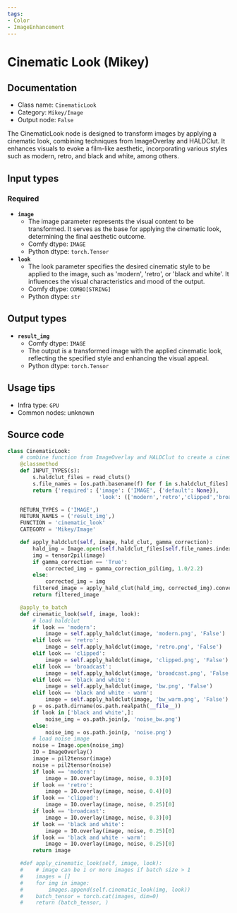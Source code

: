 ```yaml
---
tags:
- Color
- ImageEnhancement
---
```


# Cinematic Look (Mikey)
## Documentation
- Class name: `CinematicLook`
- Category: `Mikey/Image`
- Output node: `False`

The CinematicLook node is designed to transform images by applying a cinematic look, combining techniques from ImageOverlay and HALDClut. It enhances visuals to evoke a film-like aesthetic, incorporating various styles such as modern, retro, and black and white, among others.
## Input types
### Required
- **`image`**
    - The image parameter represents the visual content to be transformed. It serves as the base for applying the cinematic look, determining the final aesthetic outcome.
    - Comfy dtype: `IMAGE`
    - Python dtype: `torch.Tensor`
- **`look`**
    - The look parameter specifies the desired cinematic style to be applied to the image, such as 'modern', 'retro', or 'black and white'. It influences the visual characteristics and mood of the output.
    - Comfy dtype: `COMBO[STRING]`
    - Python dtype: `str`
## Output types
- **`result_img`**
    - Comfy dtype: `IMAGE`
    - The output is a transformed image with the applied cinematic look, reflecting the specified style and enhancing the visual appeal.
    - Python dtype: `torch.Tensor`
## Usage tips
- Infra type: `GPU`
- Common nodes: unknown


## Source code
```python
class CinematicLook:
    # combine function from ImageOverlay and HALDClut to create a cinematic look
    @classmethod
    def INPUT_TYPES(s):
        s.haldclut_files = read_cluts()
        s.file_names = [os.path.basename(f) for f in s.haldclut_files]
        return {'required': {'image': ('IMAGE', {'default': None}),
                             'look': (['modern','retro','clipped','broadcast','black and white','black and white - warm'],)}}

    RETURN_TYPES = ('IMAGE',)
    RETURN_NAMES = ('result_img',)
    FUNCTION = 'cinematic_look'
    CATEGORY = 'Mikey/Image'

    def apply_haldclut(self, image, hald_clut, gamma_correction):
        hald_img = Image.open(self.haldclut_files[self.file_names.index(hald_clut)])
        img = tensor2pil(image)
        if gamma_correction == 'True':
            corrected_img = gamma_correction_pil(img, 1.0/2.2)
        else:
            corrected_img = img
        filtered_image = apply_hald_clut(hald_img, corrected_img).convert("RGB")
        return filtered_image

    @apply_to_batch
    def cinematic_look(self, image, look):
        # load haldclut
        if look == 'modern':
            image = self.apply_haldclut(image, 'modern.png', 'False')
        elif look == 'retro':
            image = self.apply_haldclut(image, 'retro.png', 'False')
        elif look == 'clipped':
            image = self.apply_haldclut(image, 'clipped.png', 'False')
        elif look == 'broadcast':
            image = self.apply_haldclut(image, 'broadcast.png', 'False')
        elif look == 'black and white':
            image = self.apply_haldclut(image, 'bw.png', 'False')
        elif look == 'black and white - warm':
            image = self.apply_haldclut(image, 'bw_warm.png', 'False')
        p = os.path.dirname(os.path.realpath(__file__))
        if look in ['black and white',]:
            noise_img = os.path.join(p, 'noise_bw.png')
        else:
            noise_img = os.path.join(p, 'noise.png')
        # load noise image
        noise = Image.open(noise_img)
        IO = ImageOverlay()
        image = pil2tensor(image)
        noise = pil2tensor(noise)
        if look == 'modern':
            image = IO.overlay(image, noise, 0.3)[0]
        if look == 'retro':
            image = IO.overlay(image, noise, 0.4)[0]
        if look == 'clipped':
            image = IO.overlay(image, noise, 0.25)[0]
        if look == 'broadcast':
            image = IO.overlay(image, noise, 0.3)[0]
        if look == 'black and white':
            image = IO.overlay(image, noise, 0.25)[0]
        if look == 'black and white - warm':
            image = IO.overlay(image, noise, 0.25)[0]
        return image

    #def apply_cinematic_look(self, image, look):
    #    # image can be 1 or more images if batch size > 1
    #    images = []
    #    for img in image:
    #        images.append(self.cinematic_look(img, look))
    #    batch_tensor = torch.cat(images, dim=0)
    #    return (batch_tensor, )

```
